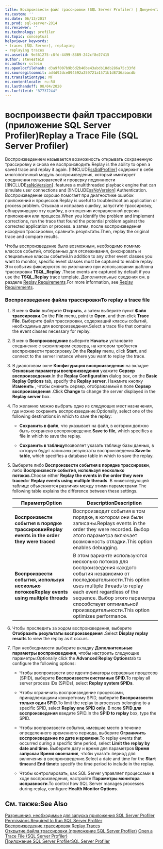 ```yaml
---
title: Воспроизвести файл трассировки (SQL Server Profiler) | Документация Майкрософт
ms.custom: ''
ms.date: 06/13/2017
ms.prod: sql-server-2014
ms.reviewer: ''
ms.technology: profiler
ms.topic: conceptual
helpviewer_keywords:
- traces [SQL Server], replaying
- replaying traces
ms.assetid: 9e361275-c8fd-4499-8389-242cf8e27415
author: stevestein
ms.author: sstein
ms.openlocfilehash: d3a9f007b9b6d2b46be43abdb10db286a75c33fd
ms.sourcegitcommit: ad4d92dce894592a259721a1571b1d8736abacdb
ms.translationtype: MT
ms.contentlocale: ru-RU
ms.lasthandoff: 08/04/2020
ms.locfileid: "87737244"
---
```

# <a name="replay-a-trace-file-sql-server-profiler"></a><span data-ttu-id="8c885-102">воспроизвести файл трассировки (приложение SQL Server Profiler)</span><span class="sxs-lookup"><span data-stu-id="8c885-102">Replay a Trace File (SQL Server Profiler)</span></span>
  <span data-ttu-id="8c885-103">Воспроизведением называется возможность открывать сохраненную трассировку и снова ее воспроизводить.</span><span class="sxs-lookup"><span data-stu-id="8c885-103">Replay is the ability to open a saved trace and replay it again.</span></span> [!INCLUDE[ssSqlProfiler](../../includes/sssqlprofiler-md.md)] <span data-ttu-id="8c885-104">содержит в себе многопоточный модуль воспроизведения, который имитирует соединения пользователей и проверку подлинности [!INCLUDE[ssNoVersion](../../includes/ssnoversion-md.md)] .</span><span class="sxs-lookup"><span data-stu-id="8c885-104">features a multithreaded playback engine that can simulate user connections and [!INCLUDE[ssNoVersion](../../includes/ssnoversion-md.md)] Authentication.</span></span> <span data-ttu-id="8c885-105">Воспроизведение хорошо помогает при диагностике ошибок приложений и процессов.</span><span class="sxs-lookup"><span data-stu-id="8c885-105">Replay is useful to troubleshoot an application or process problem.</span></span> <span data-ttu-id="8c885-106">Отыскав и исправив ошибку, запустите трассировку, обнаружившую эту ошибку, в отношении исправленной версии приложения или процесса.</span><span class="sxs-lookup"><span data-stu-id="8c885-106">When you identify the problem and implement corrections, run the trace that found the potential problem against the corrected application or process.</span></span> <span data-ttu-id="8c885-107">а затем, после воспроизведения исходной трассировки, сравнить результаты.</span><span class="sxs-lookup"><span data-stu-id="8c885-107">Then, replay the original trace and compare results.</span></span>  
  
 <span data-ttu-id="8c885-108">Чтобы воспроизведение было возможным, необходимо помимо классов событий, отобранных для отслеживания, фиксировать и специальные классы событий.</span><span class="sxs-lookup"><span data-stu-id="8c885-108">In addition to any other event classes you want to monitor, specific event classes must be captured to enable replay.</span></span> <span data-ttu-id="8c885-109">Эти события фиксируются по умолчанию при использовании шаблона трассировки **TSQL_Replay** .</span><span class="sxs-lookup"><span data-stu-id="8c885-109">These events are captured by default if you use the **TSQL_Replay** trace template.</span></span> <span data-ttu-id="8c885-110">Дополнительные сведения см. в разделе [Replay Requirements](replay-requirements.md).</span><span class="sxs-lookup"><span data-stu-id="8c885-110">For more information, see [Replay Requirements](replay-requirements.md).</span></span>  
  
### <a name="to-replay-a-trace-file"></a><span data-ttu-id="8c885-111">Воспроизведение файла трассировки</span><span class="sxs-lookup"><span data-stu-id="8c885-111">To replay a trace file</span></span>  
  
1.  <span data-ttu-id="8c885-112">В меню **Файл** выберите **Открыть**, а затем выберите пункт **Файл трассировки**.</span><span class="sxs-lookup"><span data-stu-id="8c885-112">On the **File** menu, point to **Open**, and then click **Trace File**.</span></span> <span data-ttu-id="8c885-113">Выберите файл трассировки, содержащий классы событий, необходимые для воспроизведения.</span><span class="sxs-lookup"><span data-stu-id="8c885-113">Select a trace file that contains the event classes necessary for replay.</span></span>  
  
2.  <span data-ttu-id="8c885-114">В меню **Воспроизведение** выберите **Начать**и установите соединение с экземпляром сервера, на котором требуется воспроизвести трассировку.</span><span class="sxs-lookup"><span data-stu-id="8c885-114">On the **Replay** menu, click **Start**, and connect to the server instance where you want to replay the trace.</span></span>  
  
3.  <span data-ttu-id="8c885-115">В диалоговом окне **Конфигурация воспроизведения** на вкладке **Основные параметры воспроизведения** укажите **Сервер воспроизведения**.</span><span class="sxs-lookup"><span data-stu-id="8c885-115">In the **Replay Configuration** dialog box, on the **Basic Replay Options** tab, specify the **Replay server**.</span></span> <span data-ttu-id="8c885-116">Нажмите кнопку **Изменить** , чтобы сменить сервер, отображаемый в поле **Сервер воспроизведения** .</span><span class="sxs-lookup"><span data-stu-id="8c885-116">Click **Change** to change the server displayed in the **Replay server** box.</span></span>  
  
4.  <span data-ttu-id="8c885-117">По желанию можно выбрать одно из следующих мест назначения, где можно сохранить воспроизведение:</span><span class="sxs-lookup"><span data-stu-id="8c885-117">Optionally, select one of the following destinations in which to save the replay:</span></span>  
  
    -   <span data-ttu-id="8c885-118">**Сохранить в файл**, что указывает на файл, в котором должно быть сохранено воспроизведение.</span><span class="sxs-lookup"><span data-stu-id="8c885-118">**Save to file**, which specifies a file in which to save the replay.</span></span>  
  
    -   <span data-ttu-id="8c885-119">**Сохранить в таблицу**позволяет указать таблицу базы данных, в которую будут записаны результаты воспроизведения.</span><span class="sxs-lookup"><span data-stu-id="8c885-119">**Save to table**, which specifies a database table in which to save the replay.</span></span>  
  
5.  <span data-ttu-id="8c885-120">Выберите либо **Воспроизвести события в порядке трассировки**, либо **Воспроизвести события, используя несколько потоков**.</span><span class="sxs-lookup"><span data-stu-id="8c885-120">Choose either **Replay the events in the order they were traced**or **Replay events using multiple threads**.</span></span> <span data-ttu-id="8c885-121">В нижеследующей таблице объясняются различия между этими параметрами.</span><span class="sxs-lookup"><span data-stu-id="8c885-121">The following table explains the difference between these settings.</span></span>  
  
    |<span data-ttu-id="8c885-122">Параметр</span><span class="sxs-lookup"><span data-stu-id="8c885-122">Option</span></span>|<span data-ttu-id="8c885-123">Description</span><span class="sxs-lookup"><span data-stu-id="8c885-123">Description</span></span>|  
    |------------|-----------------|  
    |<span data-ttu-id="8c885-124">**Воспроизвести события в порядке трассировки**</span><span class="sxs-lookup"><span data-stu-id="8c885-124">**Replay events in the order they were traced**</span></span>|<span data-ttu-id="8c885-125">Воспроизводит события в том порядке, в котором они были записаны.</span><span class="sxs-lookup"><span data-stu-id="8c885-125">Replays events in the order they were recorded.</span></span> <span data-ttu-id="8c885-126">Выбор этого параметра включает возможность отладки.</span><span class="sxs-lookup"><span data-stu-id="8c885-126">This option enables debugging.</span></span>|  
    |<span data-ttu-id="8c885-127">**Воспроизвести события, используя несколько потоков**</span><span class="sxs-lookup"><span data-stu-id="8c885-127">**Replay events using multiple threads**</span></span>|<span data-ttu-id="8c885-128">В этом варианте используются несколько потоков для воспроизведения каждого события независимо от последовательности.</span><span class="sxs-lookup"><span data-stu-id="8c885-128">This option uses multiple threads to replay each event regardless of the sequence.</span></span> <span data-ttu-id="8c885-129">Выбор этого параметра способствует оптимальной производительности.</span><span class="sxs-lookup"><span data-stu-id="8c885-129">This option optimizes performance.</span></span>|  
  
6.  <span data-ttu-id="8c885-130">Чтобы проследить за ходом воспроизведения, выберите **Отобразить результаты воспроизведения** .</span><span class="sxs-lookup"><span data-stu-id="8c885-130">Select **Display replay results** to view the replay as it occurs.</span></span>  
  
7.  <span data-ttu-id="8c885-131">При необходимости выберите вкладку **Дополнительные параметры воспроизведения**, чтобы настроить следующие параметры:</span><span class="sxs-lookup"><span data-stu-id="8c885-131">Optionally click the **Advanced Replay Options**tab to configure the following options:</span></span>  
  
    -   <span data-ttu-id="8c885-132">Чтобы воспроизвести все идентификаторы серверных процессов (SPID), выберите **Воспроизвести системные SPID**.</span><span class="sxs-lookup"><span data-stu-id="8c885-132">To replay all server process IDs (SPIDs), select **Replay system SPIDs**.</span></span>  
  
    -   <span data-ttu-id="8c885-133">Чтобы ограничить воспроизведение процессами, принадлежащими конкретному SPID, выберите **Воспроизвести только один SPID**.</span><span class="sxs-lookup"><span data-stu-id="8c885-133">To limit the replay to processes belonging to a specific SPID, select **Replay one SPID only**.</span></span> <span data-ttu-id="8c885-134">В поле **SPID для воспроизведения** введите SPID.</span><span class="sxs-lookup"><span data-stu-id="8c885-134">In the **SPID to replay** box, type the SPID.</span></span>  
  
    -   <span data-ttu-id="8c885-135">Чтобы воспроизвести события, имевшие место в течение определенного временного периода, выберите **Ограничить воспроизведение по дате и времени**.</span><span class="sxs-lookup"><span data-stu-id="8c885-135">To replay events that occurred during a specific time period, select **Limit the replay by date and time**.</span></span> <span data-ttu-id="8c885-136">Выберите дату и время для параметров **Время запуска**и **Время окончания**, чтобы указать период для включения в воспроизведение.</span><span class="sxs-lookup"><span data-stu-id="8c885-136">Select a date and time for the **Start time**and **End time**to specify the time period to include in the replay.</span></span>  
  
    -   <span data-ttu-id="8c885-137">Чтобы контролировать, как SQL Server управляет процессами в ходе воспроизведения, настройте **Параметры монитора исправности**.</span><span class="sxs-lookup"><span data-stu-id="8c885-137">To control how SQL Server manages processes during replay, configure **Health Monitor Options**.</span></span>  
  
## <a name="see-also"></a><span data-ttu-id="8c885-138">См. также:</span><span class="sxs-lookup"><span data-stu-id="8c885-138">See Also</span></span>  
 <span data-ttu-id="8c885-139">[Разрешения, необходимые для запуска приложения SQL Server Profiler](sql-server-profiler.md) </span><span class="sxs-lookup"><span data-stu-id="8c885-139">[Permissions Required to Run SQL Server Profiler](sql-server-profiler.md) </span></span>  
 <span data-ttu-id="8c885-140">[Воспроизведение трассировок](replay-traces.md) </span><span class="sxs-lookup"><span data-stu-id="8c885-140">[Replay Traces](replay-traces.md) </span></span>  
 <span data-ttu-id="8c885-141">[Открытие файла трассировки (приложение SQL Server Profiler)](open-a-trace-file-sql-server-profiler.md) </span><span class="sxs-lookup"><span data-stu-id="8c885-141">[Open a Trace File &#40;SQL Server Profiler&#41;](open-a-trace-file-sql-server-profiler.md) </span></span>  
 [<span data-ttu-id="8c885-142">Приложение SQL Server Profiler</span><span class="sxs-lookup"><span data-stu-id="8c885-142">SQL Server Profiler</span></span>](sql-server-profiler.md)  
  
  
